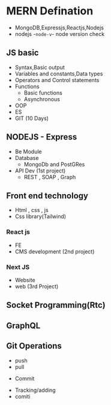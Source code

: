 # MERN Defination
- MongoDB,Expressjs,Reactjs,Nodejs
- nodejs
-`node-v`- node version check
## JS basic
- Syntax,Basic output
- Variables and constants,Data types
- Operators and Control statements
-  Functions 
    - Basic functions 
    - Asynchronous
- OOP
- ES 
- GIT
(10 Days)
## NODEJS - Express
- Be Module
- Database
    - MongoDb and PostGRes
- API Dev (1st project)
    - REST , SOAP , Graph

## Front end technology
- Html , css , js
- Css library(Tailwind)

### React js
- FE 
- CMS development (2nd project)

### Next JS
- Website
- web (3rd Project)

## Socket Programming(Rtc)
## GraphQL

## Git Operations
- push
- pull

 * Commit
 - Tracking/adding
 - comiti
